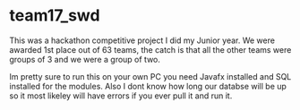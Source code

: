 # team17_swd
This was a hackathon competitive project I did my Junior year. We were awarded 1st place out of 63 teams, the catch is that all the other teams were groups of 3 and we were a group of two.

Im pretty sure to run this on your own PC you need Javafx installed and SQL installed for the modules. Also I dont know how long our databse will be up so it most likeley will have errors if you ever pull it and run it.
